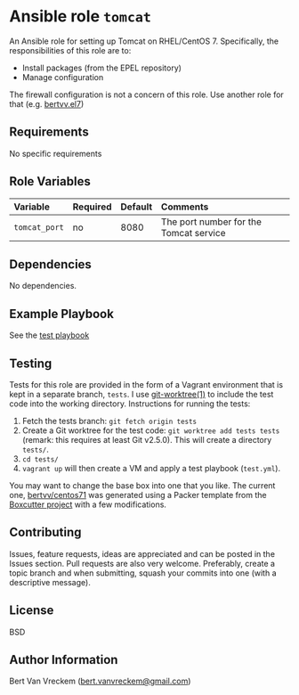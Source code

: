 # Ansible role `tomcat`

An Ansible role for setting up Tomcat on RHEL/CentOS 7. Specifically, the responsibilities of this role are to:

- Install packages (from the EPEL repository)
- Manage configuration

The firewall configuration is not a concern of this role. Use another role for that (e.g. [bertvv.el7](https://galaxy.ansible.com/bertvv/el7))

## Requirements

No specific requirements

## Role Variables


| Variable      | Required | Default | Comments                               |
| :---          | :---     | :---    | :---                                   |
| `tomcat_port` | no       | 8080    | The port number for the Tomcat service |

## Dependencies

No dependencies.

## Example Playbook

See the [test playbook](tests/test.yml)

## Testing

Tests for this role are provided in the form of a Vagrant environment that is kept in a separate branch, `tests`. I use [git-worktree(1)](https://git-scm.com/docs/git-worktree) to include the test code into the working directory. Instructions for running the tests:

1. Fetch the tests branch: `git fetch origin tests`
2. Create a Git worktree for the test code: `git worktree add tests tests` (remark: this requires at least Git v2.5.0). This will create a directory `tests/`.
3. `cd tests/`
4. `vagrant up` will then create a VM and apply a test playbook (`test.yml`).

You may want to change the base box into one that you like. The current one, [bertvv/centos71](https://atlas.hashicorp.com/bertvv/boxes/centos71) was generated using a Packer template from the [Boxcutter project](https://github.com/boxcutter/centos) with a few modifications.

## Contributing

Issues, feature requests, ideas are appreciated and can be posted in the Issues section. Pull requests are also very welcome. Preferably, create a topic branch and when submitting, squash your commits into one (with a descriptive message).

## License

BSD

## Author Information

Bert Van Vreckem (bert.vanvreckem@gmail.com)

